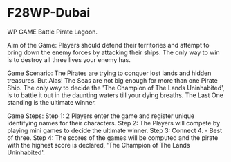 # F28WP-Dubai

WP GAME Battle Pirate Lagoon.


Aim of the Game: Players should defend their territories and attempt to bring down the enemy forces by attacking their ships. The only way to win is to destroy all three lives your enemy has.

Game Scenario: The Pirates are trying to conquer lost lands and hidden treasures. But Alas! The Seas are not big enough for more than one Pirate Ship. The only way to decide the 'The Champion of The Lands Uninhabited', is to battle it out in the daunting waters till your dying breaths. The Last One standing is the ultimate winner.

Game Steps: Step 1: 2 Players enter the game and register unique identifying names for their characters.
            Step 2: The Players will compete by playing mini games to decide the ultimate winner.
            Step 3: Connect 4. - Best of three.
            Step 4: The scores of the games will be computed and the pirate with the highest score is declared, 'The Champion of The Lands Uninhabited'.

